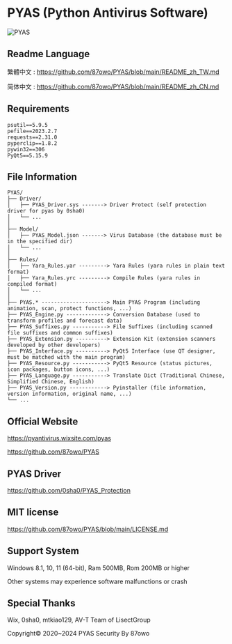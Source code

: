# PYAS (Python Antivirus Software)

![PYAS](https://github.com/user-attachments/assets/39c273b9-c467-480a-a8b3-31714a6df3ef)

## Readme Language

繁體中文 : https://github.com/87owo/PYAS/blob/main/README_zh_TW.md

简体中文 : https://github.com/87owo/PYAS/blob/main/README_zh_CN.md

## Requirements

```
psutil==5.9.5
pefile==2023.2.7
requests==2.31.0
pyperclip==1.8.2
pywin32==306
PyQt5==5.15.9
```

## File Information

```
PYAS/
├── Driver/
│   ├── PYAS_Driver.sys -------> Driver Protect (self protection driver for pyas by 0sha0)
│   └── ...
│
├── Model/
│   ├── PYAS_Model.json -------> Virus Database (the database must be in the specified dir)
│   └── ...
│
├── Rules/
│   ├── Yara_Rules.yar ---------> Yara Rules (yara rules in plain text format)
│   ├── Yara_Rules.yrc ---------> Compile Rules (yara rules in compiled format)
│   └── ...
│
├── PYAS.* ---------------------> Main PYAS Program (including animation, scan, protect functions, ...)
├── PYAS_Engine.py -------------> Conversion Database (used to transform profiles and forecast data)
├── PYAS_Suffixes.py -----------> File Suffixes (including scanned file suffixes and common suffixes)
├── PYAS_Extension.py ----------> Extension Kit (extension scanners developed by other developers)
├── PYAS_Interface.py ----------> PyQt5 Interface (use QT designer, must be matched with the main program)
├── PYAS_Resource.py -----------> PyQt5 Resource (status pictures, icon packages, button icons, ...)
├── PYAS_Language.py -----------> Translate Dict (Traditional Chinese, Simplified Chinese, English)
├── PYAS_Version.py ------------> Pyinstaller (file information, version information, original name, ...)
└── ...
```

## Official Website

https://pyantivirus.wixsite.com/pyas

https://github.com/87owo/PYAS

## PYAS Driver

https://github.com/0sha0/PYAS_Protection

## MIT license

https://github.com/87owo/PYAS/blob/main/LICENSE.md

## Support System

Windows 8.1, 10, 11 (64-bit), Ram 500MB, Rom 200MB or higher

Other systems may experience software malfunctions or crash

## Special Thanks

Wix, 0sha0, mtkiao129, AV-T Team of LisectGroup

Copyright© 2020~2024 PYAS Security By 87owo

